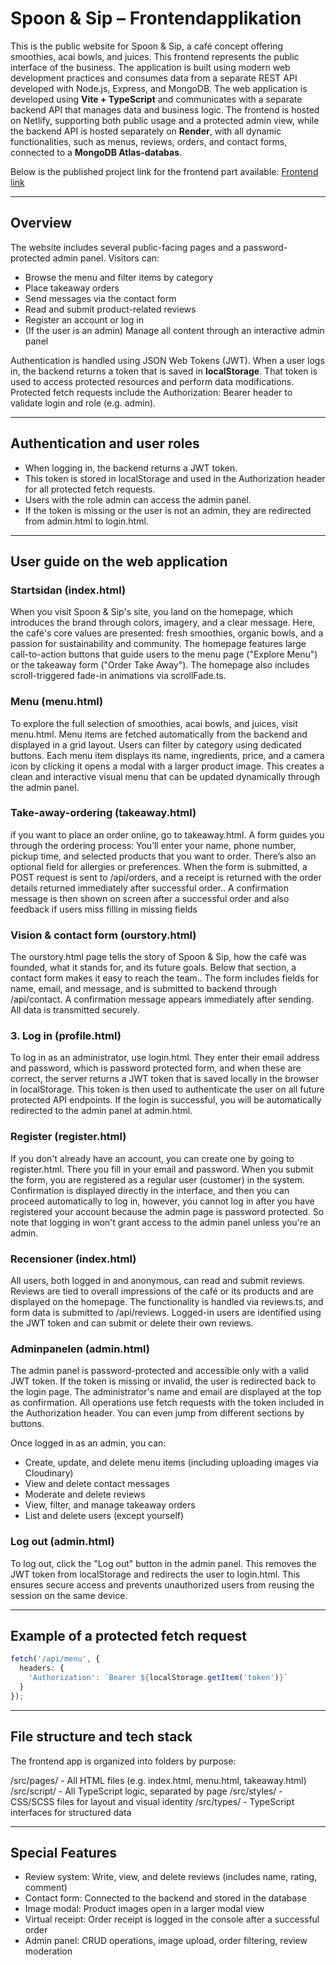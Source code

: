 # Spoon & Sip – Frontendapplikation
This is the public website for Spoon & Sip, a café concept offering smoothies, acai bowls, and juices.
This frontend represents the public interface of the business. The application is built using modern web development practices and consumes data from a separate REST API developed with Node.js, Express, and MongoDB.
The web application is developed using **Vite + TypeScript** and communicates with a separate backend API that manages data and business logic.
The frontend is hosted on Netlify, supporting both public usage and a protected admin view, while the backend API is hosted separately on **Render**, with all dynamic functionalities, such as menus, reviews, orders, and contact forms, connected to a **MongoDB Atlas-databas**.

Below is the published project link for the frontend part available:
[Frontend link](https://spoon-and-sip.netlify.app/)

---

## Overview
The website includes several public-facing pages and a password-protected admin panel. Visitors can:

- Browse the menu and filter items by category
- Place takeaway orders
- Send messages via the contact form
- Read and submit product-related reviews
- Register an account or log in
- (If the user is an admin) Manage all content through an interactive admin panel

Authentication is handled using JSON Web Tokens (JWT). When a user logs in, the backend returns a token that is saved in **localStorage**. That token is used to access protected resources and perform data modifications.
Protected fetch requests include the Authorization: Bearer <token> header to validate login and role (e.g. admin).

---

## Authentication and user roles
- When logging in, the backend returns a JWT token.
- This token is stored in localStorage and used in the Authorization header for all protected fetch requests.
- Users with the role admin can access the admin panel.
- If the token is missing or the user is not an admin, they are redirected from admin.html to login.html.

---

## User guide on the web application

### Startsidan (index.html)
When you visit Spoon & Sip's site, you land on the homepage, which introduces the brand through colors, imagery, and a clear message.
Here, the café's core values are presented: fresh smoothies, organic bowls, and a passion for sustainability and community.
The homepage features large call-to-action buttons that guide users to the menu page ("Explore Menu") or the takeaway form ("Order Take Away").
The homepage also includes scroll-triggered fade-in animations via scrollFade.ts.

### Menu (menu.html)
To explore the full selection of smoothies, acai bowls, and juices, visit menu.html.
Menu items are fetched automatically from the backend and displayed in a grid layout.
Users can filter by category using dedicated buttons. Each menu item displays its name, ingredients, price, and a camera icon by clicking it opens a modal with a larger product image.
This creates a clean and interactive visual menu that can be updated dynamically through the admin panel.

### Take-away-ordering (takeaway.html)
if you want to place an order online, go to takeaway.html. A form guides you through the ordering process:
You’ll enter your name, phone number, pickup time, and selected products that you want to order. There’s also an optional field for allergies or preferences.
When the form is submitted, a POST request is sent to /api/orders, and a receipt is returned with the order details returned immediately after successful order..
A confirmation message is then shown on screen after a successful order and also feedback if users miss filling in missing fields

### Vision & contact form (ourstory.html)
The ourstory.html page tells the story of Spoon & Sip, how the café was founded, what it stands for, and its future goals.
Below that section, a contact form makes it easy to reach the team.. 
The form includes fields for name, email, and message, and is submitted to backend through /api/contact.
A confirmation message appears immediately after sending. All data is transmitted securely.

### 3. Log in (profile.html)
To log in as an administrator, use login.html.
They enter their email address and password, which is password protected form, and when these are correct, the server returns a JWT token that is saved locally in the browser in localStorage.
This token is then used to authenticate the user on all future protected API endpoints.
If the login is successful, you will be automatically redirected to the admin panel at admin.html.

### Register (register.html)
If you don't already have an account, you can create one by going to register.html. There you fill in your email and password.
When you submit the form, you are registered as a regular user (customer) in the system.
Confirmation is displayed directly in the interface, and then you can proceed automatically to log in, however, you cannot log in after you have registered your account because the admin page is password protected. 
So  note that logging in won't grant access to the admin panel unless you're an admin.

### Recensioner (index.html)
All users, both logged in and anonymous, can read and submit reviews.
Reviews are tied to overall impressions of the café or its products and are displayed on the homepage.
The functionality is handled via reviews.ts, and form data is submitted to /api/reviews.
Logged-in users are identified using the JWT token and can submit or delete their own reviews.

### Adminpanelen (admin.html)
The admin panel is password-protected and accessible only with a valid JWT token.
If the token is missing or invalid, the user is redirected back to the login page.
The administrator's name and email are displayed at the top as confirmation.
All operations use fetch requests with the token included in the Authorization header. 
You can even jump from different sections by buttons.

Once logged in as an admin, you can:
- Create, update, and delete menu items (including uploading images via Cloudinary)
- View and delete contact messages
- Moderate and delete reviews
- View, filter, and manage takeaway orders
- List and delete users (except yourself)

### Log out (admin.html)
To log out, click the "Log out" button in the admin panel.
This removes the JWT token from localStorage and redirects the user to login.html.
This ensures secure access and prevents unauthorized users from reusing the session on the same device.


---

## Example of a protected fetch request

```ts
fetch('/api/menu', {
  headers: {
    'Authorization': `Bearer ${localStorage.getItem('token')}`
  }
});
```
---
## File structure and tech stack
The frontend app is organized into folders by purpose:

/src/pages/ - All HTML files (e.g. index.html, menu.html, takeaway.html)
/src/script/ - All TypeScript logic, separated by page
/src/styles/ - CSS/SCSS files for layout and visual identity
/src/types/ - TypeScript interfaces for structured data

---

## Special Features
- Review system: Write, view, and delete reviews (includes name, rating, comment)
- Contact form: Connected to the backend and stored in the database
- Image modal: Product images open in a larger modal view
- Virtual receipt: Order receipt is logged in the console after a successful order
- Admin panel: CRUD operations, image upload, order filtering, review moderation

